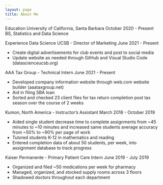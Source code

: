 ```yaml
---
layout: page
title: About Me
---
```

Education
University of California, Santa Barbara
October 2020 - Present
BS, Statistics and Data Science

Experience
Data Science UCSB - Director of Marketing
June 2021 - Present
- Create digital advertisements for club events and post to social media
- Update website as needed through GitHub and Visual Studio Code (datascienceucsb.org)

AAA Tax Group - Technical Intern
June 2021 - Present
- Developed company information website through web.com website builder (aaataxgroup.net)
- Aid in filing SBA loan
- Sorted and checked 23 client files for tax return completion post tax season over the course of 2 weeks

Kumon, North America - Instructor’s Assistant
March 2018 - October 2019
- Aided single student decrease time to complete assignments from ~45 minutes to ~10 minutes and increased same students average accuracy from ~50% to ~90% per page of work
- Tutored students K-12 in mathematics and reading
- Entered completion data of about 50 students, per week, into assignment database to track progress

Kaiser Permanente - Primary Patient Care Intern
June 2019 - July 2019
- Organized and filed ~50 medications per week for pharmacy
- Managed, organized, and stocked supply rooms across 3 floors
- Shadowed doctors throughout each department
